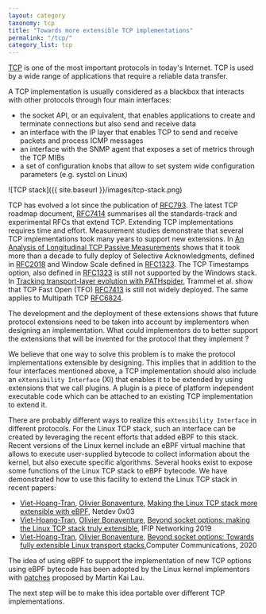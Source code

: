 ```yaml
---
layout: category
taxonomy: tcp
title: "Towards more extensible TCP implementations"
permalink: "/tcp/"
category_list: tcp
---
```


[TCP](https://tools.ietf.org/html/rfc793) is one of the most important
protocols in today's Internet. TCP is used by a wide range of
applications that require a reliable data transfer.

A TCP implementation is usually considered as a blackbox that
interacts with other protocols through four main interfaces:

 - the socket API, or an equivalent, that enables applications to
 create and terminate connections but also send and receive data
 - an interface with the IP layer that enables TCP to send and receive
 packets and process ICMP messages
 - an interface with the SNMP agent that exposes a set of metrics
 through the TCP MIBs
 - a set of configuration knobs that allow to set system wide
 configuration parameters (e.g. systcl on Linux)


![TCP stack]({{ site.baseurl }}/images/tcp-stack.png)

TCP has evolved a lot since the publication of
[RFC793](https://tools.ietf.org/html/rfc793). The latest TCP roadmap
document, [RFC7414](https://tools.ietf.org/html/rfc7414) summarises
all the standards-track and experimental RFCs that extend
TCP. Extending TCP implementations requires time and
effort. Measurement studies demonstrate that several TCP
implementations took many years to support new extensions.
In
[An Analysis of Longitudinal TCP Passive Measurements](https://link.springer.com/chapter/10.1007/978-3-642-20305-3_3
) shows that it took more than a decade to fully deploy of
Selective Acknowledgments, defined in
[RFC2018](https://tools.ietf.org/html/rfc2018) and Window Scale
defined in [RFC1323](https://tools.ietf.org/html/rfc1323). The
TCP Timestamps option, also defined in
[RFC1323](https://tools.ietf.org/html/rfc1323) is still not supported
by the Windows stack. In
[Tracking transport-layer evolution with PATHspider](https://irtf.org/anrw/2017/anrw17-final16.pdf),
Trammel et al. show that TCP Fast Open (TFO)
[RFC7413](https://tools.ietf.org/html/rfc7413) is still not widely
deployed. The same applies to Multipath TCP
[RFC6824](https://tools.ietf.org/html/rfc6824).

The development and the deployment of these extensions shows that
future protocol extensions need to be taken into account by
implementors when designing an implementation. What could implementors
do to better support the extensions that will be invented for the
protocol that they implement ?

We believe that one way to solve this problem is to make the protocol
implementations extensible by designing. This implies that in addition
to the four interfaces mentioned above, a TCP implementation should
also include an `eXtensibility Interface` (XI) that enables it to be
extended by using extensions that we call plugins. A plugin is a piece
of platform independent executable code which can be attached to an
existing TCP implementation to extend it.

There are probably different ways to realize this `eXtensibility
Interface` in different protocols. For the Linux TCP stack, such an
interface can be created by leveraging the recent efforts that added
eBPF to this stack. Recent versions of the Linux kernel include an
eBPF virtual machine that allows to execute user-supplied bytecode to
collect information about the kernel, but also execute specific
algorithms. Several hooks exist to expose some functions of the Linux
TCP stack to eBPF bytecode. We have demonstrated how
to use this facility to extend the Linux TCP stack in recent papers:

 - [Viet-Hoang-Tran](https://inl.info.ucl.ac.be/hoang.html), [Olivier Bonaventure](https://perso.uclouvain.be/olivier.bonaventure), [Making the Linux TCP stack more extensible with eBPF](https://inl.info.ucl.ac.be/system/files/tcp-ebpf.pdf),
   Netdev 0x03
 - [Viet-Hoang-Tran](https://inl.info.ucl.ac.be/hoang.html), [Olivier Bonaventure](https://perso.uclouvain.be/olivier.bonaventure), [Beyond socket options: making the Linux TCP stack truly extensible](https://inl.info.ucl.ac.be/system/files/paper-bpf.pdf),
   IFIP Networking 2019
 - [Viet-Hoang-Tran](https://inl.info.ucl.ac.be/hoang.html),
   [Olivier Bonaventure](https://perso.uclouvain.be/olivier.bonaventure),
   [Beyond socket options: Towards fully extensible Linux transport stacks](https://dial.uclouvain.be/pr/boreal/object/boreal%3A235010/datastream/PDF_01/view),Computer
   Communications, 2020

The idea of using eBPF to support the implementation of new TCP
   options using eBPF bytecode has been adopted by the Linux kernel
   implementors with
   [patches](https://lore.kernel.org/netdev/20200626175501.1459961-1-kafai@fb.com/)
   proposed by Martin Kai Lau.

The next step will be to make this idea portable over different TCP implementations.





